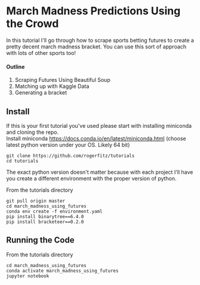 # March Madness Predictions Using the Crowd

In this tutorial I'll go through how to scrape sports betting futures 
to create a pretty decent march madness bracket. You can use this sort of approach with
lots of other sports too!
#### Outline
1. Scraping Futures Using Beautiful Soup
3. Matching up with Kaggle Data
4. Generating a bracket
## Install
If this is your first tutorial you've used please start with installing miniconda and cloning the repo.  
Install miniconda https://docs.conda.io/en/latest/miniconda.html (choose latest python version under your OS. Likely 64 bit)
```
git clone https://github.com/rogerfitz/tutorials
cd tutorials
```
The exact python version doesn't matter because with each project I'll have you create a different environment with the proper version of python.

From the tutorials directory
```
git pull origin master
cd march_madness_using_futures
conda env create -f environment.yaml
pip install binarytree==6.4.0
pip install bracketeer==0.2.0
```

## Running the Code
From the tutorials directory
```
cd march_madness_using_futures
conda activate march_madness_using_futures
jupyter notebook
```